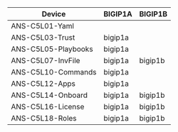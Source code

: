 Device              | BIGIP1A | BIGIP1B
--------------------|---------|---------
ANS-C5L01-Yaml      |         |
ANS-C5L03-Trust     | bigip1a |
ANS-C5L05-Playbooks | bigip1a |
ANS-C5L07-InvFile   | bigip1a | bigip1b
ANS-C5L10-Commands  | bigip1a |
ANS-C5L12-Apps      | bigip1a |
ANS-C5L14-Onboard   | bigip1a | bigip1b
ANS-C5L16-License   | bigip1a | bigip1b
ANS-C5L18-Roles     | bigip1a | bigip1b
